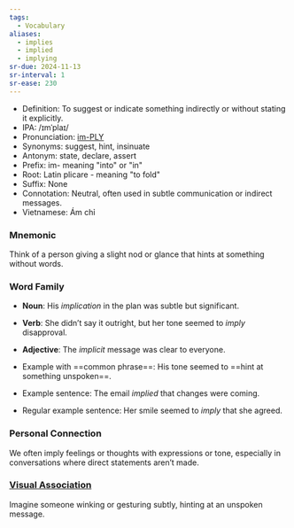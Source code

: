 ```yaml
---
tags:
  - Vocabulary
aliases:
  - implies
  - implied
  - implying
sr-due: 2024-11-13
sr-interval: 1
sr-ease: 230
---
```


- Definition: To suggest or indicate something indirectly or without stating it explicitly.
- IPA: /ɪmˈplaɪ/
- Pronunciation: [im-PLY](https://www.google.com/search?q=how+to+pronounce+imply)
- Synonyms: suggest, hint, insinuate
- Antonym: state, declare, assert
- Prefix: im- meaning "into" or "in"
- Root: Latin plicare - meaning "to fold"
- Suffix: None
- Connotation: Neutral, often used in subtle communication or indirect messages.
- Vietnamese: Ám chỉ

### Mnemonic

Think of a person giving a slight nod or glance that hints at something without words.

### Word Family

- **Noun**: His *implication* in the plan was subtle but significant.
- **Verb**: She didn’t say it outright, but her tone seemed to *imply* disapproval.
- **Adjective**: The *implicit* message was clear to everyone.
  
- Example with ==common phrase==: His tone seemed to ==hint at something unspoken==.
- Example sentence: The email *implied* that changes were coming.
- Regular example sentence: Her smile seemed to *imply* that she agreed.

### Personal Connection

We often imply feelings or thoughts with expressions or tone, especially in conversations where direct statements aren’t made.

### [Visual Association](https://www.google.com/search?tbm=isch&q=imply)

Imagine someone winking or gesturing subtly, hinting at an unspoken message.
